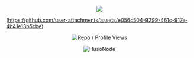 <p align="center">
  <a href="https://twitter.com/FurkanL0eth" target="_blank">
    <img src="https://img.shields.io/badge/Follow-%40husonode-1DA1F2?style=flat-square&logo=twitter&logoColor=white" />
  </a>
</p>

(https://github.com/user-attachments/assets/e056c504-9299-461c-917e-4b41e13b5cbe)

<p align="center">
  <img src="https://komarev.com/ghpvc/?username=aksamlan&style=flat-square&color=red&label=Profile+Views+/+Repo+Views+" alt="Repo / Profile Views" />
</p>
<p align="center"> <img src="https://github-readme-stats.vercel.app/api?username=aksamlan&show_icons=true&theme=gotham" alt="HusoNode" />
